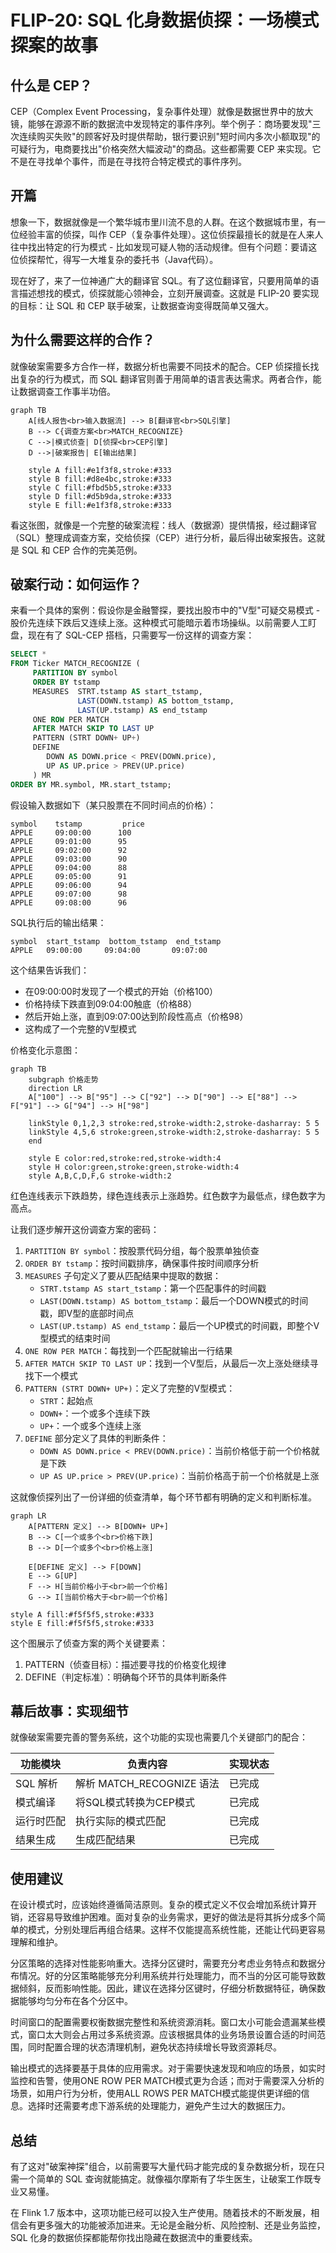 # FLIP-20: SQL 化身数据侦探：一场模式探案的故事

## 什么是 CEP？

CEP（Complex Event Processing，复杂事件处理）就像是数据世界中的放大镜，能够在源源不断的数据流中发现特定的事件序列。举个例子：商场要发现"三次连续购买失败"的顾客好及时提供帮助，银行要识别"短时间内多次小额取现"的可疑行为，电商要找出"价格突然大幅波动"的商品。这些都需要 CEP 来实现。它不是在寻找单个事件，而是在寻找符合特定模式的事件序列。

## 开篇

想象一下，数据就像是一个繁华城市里川流不息的人群。在这个数据城市里，有一位经验丰富的侦探，叫作 CEP（复杂事件处理）。这位侦探最擅长的就是在人来人往中找出特定的行为模式 - 比如发现可疑人物的活动规律。但有个问题：要请这位侦探帮忙，得写一大堆复杂的委托书（Java代码）。

现在好了，来了一位神通广大的翻译官 SQL。有了这位翻译官，只要用简单的语言描述想找的模式，侦探就能心领神会，立刻开展调查。这就是 FLIP-20 要实现的目标：让 SQL 和 CEP 联手破案，让数据查询变得既简单又强大。

## 为什么需要这样的合作？

就像破案需要多方合作一样，数据分析也需要不同技术的配合。CEP 侦探擅长找出复杂的行为模式，而 SQL 翻译官则善于用简单的语言表达需求。两者合作，能让数据调查工作事半功倍。

```mermaid
graph TB
    A[线人报告<br>输入数据流] --> B[翻译官<br>SQL引擎]
    B --> C{调查方案<br>MATCH_RECOGNIZE}
    C -->|模式侦查| D[侦探<br>CEP引擎]
    D -->|破案报告| E[输出结果]
    
    style A fill:#e1f3f8,stroke:#333
    style B fill:#d8e4bc,stroke:#333
    style C fill:#fbd5b5,stroke:#333
    style D fill:#d5b9da,stroke:#333
    style E fill:#e1f3f8,stroke:#333
```

看这张图，就像是一个完整的破案流程：线人（数据源）提供情报，经过翻译官（SQL）整理成调查方案，交给侦探（CEP）进行分析，最后得出破案报告。这就是 SQL 和 CEP 合作的完美范例。

## 破案行动：如何运作？

来看一个具体的案例：假设你是金融警探，要找出股市中的"V型"可疑交易模式 - 股价先连续下跌后又连续上涨。这种模式可能暗示着市场操纵。以前需要人工盯盘，现在有了 SQL-CEP 搭档，只需要写一份这样的调查方案：

```sql
SELECT *
FROM Ticker MATCH_RECOGNIZE (
     PARTITION BY symbol
     ORDER BY tstamp
     MEASURES  STRT.tstamp AS start_tstamp,
               LAST(DOWN.tstamp) AS bottom_tstamp,
               LAST(UP.tstamp) AS end_tstamp
     ONE ROW PER MATCH
     AFTER MATCH SKIP TO LAST UP
     PATTERN (STRT DOWN+ UP+)
     DEFINE
        DOWN AS DOWN.price < PREV(DOWN.price),
        UP AS UP.price > PREV(UP.price)
     ) MR
ORDER BY MR.symbol, MR.start_tstamp;
```

假设输入数据如下（某只股票在不同时间点的价格）：
```
symbol    tstamp         price
APPLE     09:00:00      100
APPLE     09:01:00      95
APPLE     09:02:00      92
APPLE     09:03:00      90
APPLE     09:04:00      88
APPLE     09:05:00      91
APPLE     09:06:00      94
APPLE     09:07:00      98
APPLE     09:08:00      96
```

SQL执行后的输出结果：
```
symbol  start_tstamp  bottom_tstamp  end_tstamp
APPLE   09:00:00     09:04:00       09:07:00
```

这个结果告诉我们：
- 在09:00:00时发现了一个模式的开始（价格100）
- 价格持续下跌直到09:04:00触底（价格88）
- 然后开始上涨，直到09:07:00达到阶段性高点（价格98）
- 这构成了一个完整的V型模式

价格变化示意图：
```mermaid
graph TB
    subgraph 价格走势
    direction LR
    A["100"] --> B["95"] --> C["92"] --> D["90"] --> E["88"] --> F["91"] --> G["94"] --> H["98"]
    
    linkStyle 0,1,2,3 stroke:red,stroke-width:2,stroke-dasharray: 5 5
    linkStyle 4,5,6 stroke:green,stroke-width:2,stroke-dasharray: 5 5
    end
    
    style E color:red,stroke:red,stroke-width:4
    style H color:green,stroke:green,stroke-width:4
    style A,B,C,D,F,G stroke-width:2
```
红色连线表示下跌趋势，绿色连线表示上涨趋势。红色数字为最低点，绿色数字为高点。

让我们逐步解开这份调查方案的密码：

1. `PARTITION BY symbol`：按股票代码分组，每个股票单独侦查
2. `ORDER BY tstamp`：按时间戳排序，确保事件按时间顺序分析
3. `MEASURES` 子句定义了要从匹配结果中提取的数据：
   - `STRT.tstamp AS start_tstamp`：第一个匹配事件的时间戳
   - `LAST(DOWN.tstamp) AS bottom_tstamp`：最后一个DOWN模式的时间戳，即V型的底部时间点
   - `LAST(UP.tstamp) AS end_tstamp`：最后一个UP模式的时间戳，即整个V型模式的结束时间
4. `ONE ROW PER MATCH`：每找到一个匹配就输出一行结果
5. `AFTER MATCH SKIP TO LAST UP`：找到一个V型后，从最后一次上涨处继续寻找下一个模式
6. `PATTERN (STRT DOWN+ UP+)`：定义了完整的V型模式：
   - `STRT`：起始点
   - `DOWN+`：一个或多个连续下跌
   - `UP+`：一个或多个连续上涨
7. `DEFINE` 部分定义了具体的判断条件：
   - `DOWN AS DOWN.price < PREV(DOWN.price)`：当前价格低于前一个价格就是下跌
   - `UP AS UP.price > PREV(UP.price)`：当前价格高于前一个价格就是上涨

这就像侦探列出了一份详细的侦查清单，每个环节都有明确的定义和判断标准。

```mermaid
graph LR
    A[PATTERN 定义] --> B[DOWN+ UP+]
    B --> C[一个或多个<br>价格下跌]
    B --> D[一个或多个<br>价格上涨]
    
    E[DEFINE 定义] --> F[DOWN]
    E --> G[UP]
    F --> H[当前价格小于<br>前一个价格]
    G --> I[当前价格大于<br>前一个价格]

style A fill:#f5f5f5,stroke:#333
style E fill:#f5f5f5,stroke:#333
```

这个图展示了侦查方案的两个关键要素：
1. PATTERN（侦查目标）：描述要寻找的价格变化规律
2. DEFINE（判定标准）：明确每个环节的具体判断条件

## 幕后故事：实现细节

就像破案需要完善的警务系统，这个功能的实现也需要几个关键部门的配合：

| 功能模块 | 负责内容 | 实现状态 |
|---------|---------|---------|
| SQL 解析 | 解析 MATCH_RECOGNIZE 语法 | 已完成 |
| 模式编译 | 将SQL模式转换为CEP模式 | 已完成 |
| 运行时匹配 | 执行实际的模式匹配 | 已完成 |
| 结果生成 | 生成匹配结果 | 已完成 |

## 使用建议

在设计模式时，应该始终遵循简洁原则。复杂的模式定义不仅会增加系统计算开销，还容易导致维护困难。面对复杂的业务需求，更好的做法是将其拆分成多个简单的模式，分别处理后再组合结果。这样不仅能提高系统性能，还能让代码更容易理解和维护。

分区策略的选择对性能影响重大。选择分区键时，需要充分考虑业务特点和数据分布情况。好的分区策略能够充分利用系统并行处理能力，而不当的分区可能导致数据倾斜，反而影响性能。因此，建议在选择分区键时，仔细分析数据特征，确保数据能够均匀分布在各个分区中。

时间窗口的配置需要权衡数据完整性和系统资源消耗。窗口太小可能会遗漏某些模式，窗口太大则会占用过多系统资源。应该根据具体的业务场景设置合适的时间范围，同时配置合理的状态清理机制，避免状态持续增长导致资源耗尽。

输出模式的选择要基于具体的应用需求。对于需要快速发现和响应的场景，如实时监控和告警，使用ONE ROW PER MATCH模式更为合适；而对于需要深入分析的场景，如用户行为分析，使用ALL ROWS PER MATCH模式能提供更详细的信息。选择时还需要考虑下游系统的处理能力，避免产生过大的数据压力。


## 总结

有了这对"破案神探"组合，以前需要写大量代码才能完成的复杂数据分析，现在只需一个简单的 SQL 查询就能搞定。就像福尔摩斯有了华生医生，让破案工作既专业又易懂。

在 Flink 1.7 版本中，这项功能已经可以投入生产使用。随着技术的不断发展，相信会有更多强大的功能被添加进来。无论是金融分析、风险控制、还是业务监控，SQL 化身的数据侦探都能帮你找出隐藏在数据流中的重要线索。
